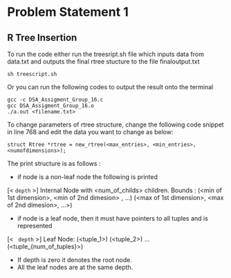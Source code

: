 # Problem Statement 1
## R Tree Insertion


To run the code either run the treesript.sh file which inputs data from data.txt and outputs the final rtree stucture to the file finaloutput.txt

    sh treescript.sh 
Or you can run the following codes to output the result onto the terminal

    gcc -c DSA_Assigment_Group_16.c
    gcc DSA_Assigment_Group_16.o
    ./a.out <filename.txt>

To change parameters of rtree structure, change the following code snippet in line 768 and edit the data you want to change as below:

    struct Rtree *rtree = new_rtree(<max_entries>, <min_entries>, <numofdimensions>);

The print structure is as follows :
- if node is a non-leaf node the following is printed 

[< ```depth``` >] Internal Node with <num_of_childs> children. Bounds : (<min of 1st dimension>, <min of 2nd dimesion> , ...) (<max of 1st dimension>, <max of 2nd dimesion>, ...>)
- if node is a leaf node, then it must have pointers to all tuples and is represented

[< ``` depth``` >] Leaf Node: (<tuple_1>) (<tuple_2>) ... (<tuple_{num_of_tuples}>)
- If depth is zero it denotes the root node.
- All the leaf nodes are at the same depth.
